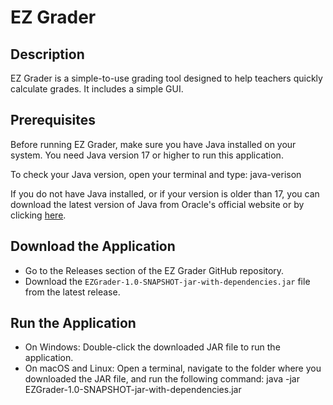 # EZ Grader

## Description
EZ Grader is a simple-to-use grading tool designed to help teachers quickly calculate grades. It includes a simple GUI.

## Prerequisites
Before running EZ Grader, make sure you have Java installed on your system. You need Java version 17 or higher to run this application.

To check your Java version, open your terminal and type:
java-verison

If you do not have Java installed, or if your version is older than 17, you can download the latest version of Java from Oracle's official website or by clicking [here](https://www.oracle.com/java/technologies/javase/jdk17-archive-downloads.html).

## Download the Application
- Go to the Releases section of the EZ Grader GitHub repository.
- Download the `EZGrader-1.0-SNAPSHOT-jar-with-dependencies.jar` file from the latest release.

## Run the Application
- On Windows: Double-click the downloaded JAR file to run the application.
- On macOS and Linux: Open a terminal, navigate to the folder where you downloaded the JAR file, and run the following command:
java -jar EZGrader-1.0-SNAPSHOT-jar-with-dependencies.jar
